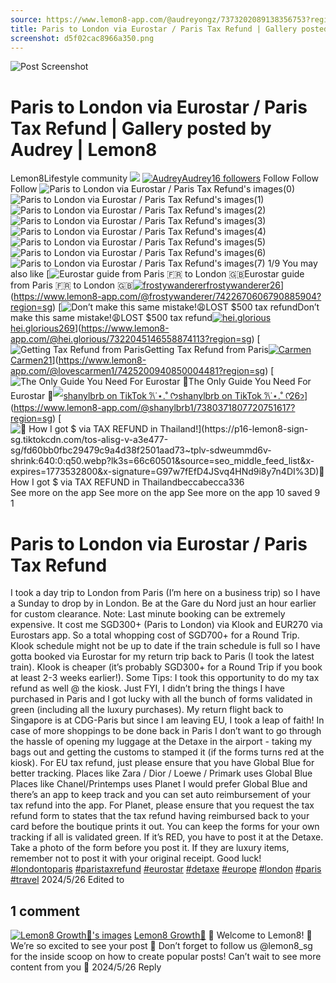 ```yaml
---
source: https://www.lemon8-app.com/@audreyongz/7373202089138356753?region=sg
title: Paris to London via Eurostar / Paris Tax Refund | Gallery posted by Audrey | Lemon8
screenshot: d5f02cac8966a350.png
---
```



![Post Screenshot](d5f02cac8966a350.png)
# Paris to London via Eurostar / Paris Tax Refund | Gallery posted by Audrey | Lemon8
[](https://www.lemon8-app.com/feed/foryou?region=sg)
Lemon8Lifestyle community
[](https://www.lemon8-app.com/search/sug?region=sg)![](https://lemon8.onelink.me/FMQw?pid=website_direct&af_force_dp=false&af_dp=snssdk2657%3A%2F%2Farticle_detail_page%3Fgroup_id%3D7373202089138356753%26pid%3Dwebsite_direct&retargeting=true&ab_version=73512073&af_web_dp=https%3A%2F%2Fitunes.apple.com%2Fapp%2Fapple-store%2Fid1498607143%3Fpt%3D1613620%26ct%3Dinterstitialdownload%26mt%3D8&amp_extra=%7B%22seo_page_id%22%3A%22413015864145906186%22%2C%22traffic_type%22%3A%22website_direct%22%2C%22web_id%22%3A%227481730513784440328%22%2C%22enter_position%22%3A%22smart_banner%22%2C%22enter_page_id%22%3A%227373202089138356753%22%2C%22enter_page_type%22%3A%22article%22%7D)
[![Audrey](https://p16-lemon8-sign-sg.tiktokcdn.com/user-avatar-alisg/211854ddef5eec64d472fec99ccc8e5b~tplv-sdweummd6v-shrink:120:0:q75.webp?lk3s=66c60501&source=feed_user&x-expires=1744588800&x-signature=65xSYfq9X%2Fwa%2BJSJEu%2FFbaypAIw%3D)](https://www.lemon8-app.com/@audreyongz?region=sg)[Audrey16 followers](https://www.lemon8-app.com/@audreyongz?region=sg)
Follow
Follow
Follow
![Paris to London via Eurostar / Paris Tax Refund's images\(0\)](https://p16-lemon8-sign-sg.tiktokcdn.com/tos-alisg-v-a3e477-sg/oIZAPDlBLyBHi9zEAbSbSA9qbY2IBPiYaka0A~tplv-sdweummd6v-wap-logo-v1:QGF1ZHJleW9uZ3o=:1080:0.webp?lk3s=66c60501&source=wap_large_logo_image&x-expires=1744588800&x-signature=m6QKh%2F6Oe7UsDsSlkUBHA2G8bIM%3D)
![Paris to London via Eurostar / Paris Tax Refund's images\(1\)](https://p16-lemon8-sign-sg.tiktokcdn.com/tos-alisg-v-a3e477-sg/osZAPBlBLyBJi9jEAbSbSA9rbY2IBPiYLka0A~tplv-sdweummd6v-wap-logo-v1:QGF1ZHJleW9uZ3o=:1080:0.webp?lk3s=66c60501&source=wap_large_logo_image&x-expires=1744588800&x-signature=tK8p4bNqxGpVVjms%2BiXRtyGYa7U%3D)
![Paris to London via Eurostar / Paris Tax Refund's images\(2\)](https://p16-lemon8-sign-sg.tiktokcdn.com/tos-alisg-v-a3e477-sg/ocB9EiyOYlYSP2BAbkBZSbbAAo2LB0saAIiP9~tplv-sdweummd6v-wap-logo-v1:QGF1ZHJleW9uZ3o=:1080:0.webp?lk3s=66c60501&source=wap_large_logo_image&x-expires=1744588800&x-signature=8kHWE0uKvZhw9A4Xv%2BnAaSdtLbw%3D)
![Paris to London via Eurostar / Paris Tax Refund's images\(3\)](https://p16-lemon8-sign-sg.tiktokcdn.com/tos-alisg-v-a3e477-sg/oUZ02AByDEbba9IAlY9ikASLBPtYBAiSPgIBb~tplv-sdweummd6v-wap-logo-v1:QGF1ZHJleW9uZ3o=:1080:0.webp?lk3s=66c60501&source=wap_large_logo_image&x-expires=1744588800&x-signature=R5bGZFX%2FaZO3DPRhO42%2FKc1qIF0%3D)
![Paris to London via Eurostar / Paris Tax Refund's images\(4\)](https://p16-lemon8-sign-sg.tiktokcdn.com/tos-alisg-v-a3e477-sg/oEP9CEPY09AAAXLBBYAI2ikbSBSaYZybublBi~tplv-sdweummd6v-wap-logo-v1:QGF1ZHJleW9uZ3o=:1080:0.webp?lk3s=66c60501&source=wap_large_logo_image&x-expires=1744588800&x-signature=%2B%2FU6l1WlqiJyHcHPVIksaJX7O04%3D)
![Paris to London via Eurostar / Paris Tax Refund's images\(5\)](https://p16-lemon8-sign-sg.tiktokcdn.com/tos-alisg-v-a3e477-sg/ocPAvibIPABSi80bvab9BZY2y9AlEAAkYBSLU~tplv-sdweummd6v-wap-logo-v1:QGF1ZHJleW9uZ3o=:1080:0.webp?lk3s=66c60501&source=wap_large_logo_image&x-expires=1744588800&x-signature=GI8DNjqc7qlyygAR60%2FYRk3za%2Bw%3D)
![Paris to London via Eurostar / Paris Tax Refund's images\(6\)](https://p16-lemon8-sign-sg.tiktokcdn.com/tos-alisg-v-a3e477-sg/oohAaIl9PB0ABAi2iYyEbSyLYbPZBkbv9SBwA~tplv-sdweummd6v-wap-logo-v1:QGF1ZHJleW9uZ3o=:1080:0.webp?lk3s=66c60501&source=wap_large_logo_image&x-expires=1744588800&x-signature=W675wTcpkg41iU%2FlW8kxnO6G%2BUk%3D)
![Paris to London via Eurostar / Paris Tax Refund's images\(7\)](https://p16-lemon8-sign-sg.tiktokcdn.com/tos-alisg-v-a3e477-sg/osBAJx2AAiI9BBbS0ZByYkPbhb9lALYFPiaES~tplv-sdweummd6v-wap-logo-v1:QGF1ZHJleW9uZ3o=:1080:0.webp?lk3s=66c60501&source=wap_large_logo_image&x-expires=1744588800&x-signature=Auj%2BHqUM0i131uXmEs4NMGn3PqM%3D)
1/9
You may also like
[![Eurostar guide from Paris 🇫🇷 to London 🇬🇧](https://p16-lemon8-sign-sg.tiktokcdn.com/tos-alisg-v-a3e477-sg/oIXCZBggfEEOEzAkAB2z0bCumiBQieAzwUAIh0~tplv-sdweummd6v-shrink:640:0:q50.webp?lk3s=66c60501&source=seo_middle_feed_list&x-expires=1773532800&x-signature=S%2F3XkB0kOKsy1TQUl7nVrHSWXh8%3D)Eurostar guide from Paris 🇫🇷 to London 🇬🇧[![frostywanderer](https://p16-lemon8-sign-sg.tiktokcdn.com/user-avatar-alisg/25f0da99d30cde753cf321dfaf205dc8~tplv-sdweummd6v-shrink:120:0:q75.jpeg?lk3s=66c60501&source=feed_user&x-expires=1744588800&x-signature=KYAYxGzUCVwWaZMdeA4XNLrSAiA%3D)frostywanderer26](https://www.lemon8-app.com/@frostywanderer?region=sg)](https://www.lemon8-app.com/@frostywanderer/7422670606790885904?region=sg)
[![Don’t make this same mistake!😩LOST $500 tax refund](https://p16-lemon8-sign-sg.tiktokcdn.com/tos-alisg-v-a3e477-sg/okI2FQyEp78m2OUdBBEASziC4AACOgf6iIeAIp~tplv-sdweummd6v-shrink:640:0:q50.webp?lk3s=66c60501&source=seo_middle_feed_list&x-expires=1773532800&x-signature=fBkphQmiJpoTQWAGcBjjEBXLQWI%3D)Don’t make this same mistake!😩LOST $500 tax refund[![hei.glorious](https://p16-lemon8-sign-sg.tiktokcdn.com/user-avatar-alisg/c537eb6b980220952aa988006e8ab696~tplv-sdweummd6v-shrink:120:0:q75.jpeg?lk3s=66c60501&source=feed_user&x-expires=1744588800&x-signature=vZbcSxTqu48ELAanii1nBbkt2ac%3D)hei.glorious269](https://www.lemon8-app.com/@hei.glorious?region=sg)](https://www.lemon8-app.com/@hei.glorious/7322045146558874113?region=sg)
[![Getting Tax Refund from Paris](https://p16-lemon8-sign-sg.tiktokcdn.com/tos-alisg-v-a3e477-sg/osWvbFRPdBSApBA2WzALvMEAiPwiZInakYuA2~tplv-sdweummd6v-shrink:640:0:q50.webp?lk3s=66c60501&source=seo_feed_list&x-expires=1773532800&x-signature=XL4UK6dR0ntTAEN0jmrtLUYwKmA%3D)Getting Tax Refund from Paris[![Carmen](https://p16-lemon8-sign-sg.tiktokcdn.com/user-avatar-alisg/2c7819513d2f2bba343da1892f50b839~tplv-sdweummd6v-shrink:120:0:q75.jpeg?lk3s=66c60501&source=feed_user&x-expires=1744588800&x-signature=N7TBG4bNXDQzMWeqATktx2rhVSs%3D)Carmen21](https://www.lemon8-app.com/@lovescarmen1?region=sg)](https://www.lemon8-app.com/@lovescarmen1/7425200940850004481?region=sg)
[![The Only Guide You Need For Eurostar 🚝](https://p16-lemon8-sign-sg.tiktokcdn.com/tos-alisg-v-a3e477-sg/oMDYAQDhQC6b1IEC0fts9P0BemTsFgn3AgEAFm~tplv-sdweummd6v-shrink:640:0:q50.webp?lk3s=66c60501&source=seo_middle_feed_list&x-expires=1773532800&x-signature=LHWkhRXSCWDHPz54t%2FsroB6f288%3D)The Only Guide You Need For Eurostar 🚝[![shanylbrb on TikTok 𐙚˙⋆.˚ ᡣ𐭩](https://p16-lemon8-sign-sg.tiktokcdn.com/user-avatar-alisg/1be4173814cbfac56b03a2cbd55f73f3~tplv-sdweummd6v-shrink:120:0:q75.jpeg?lk3s=66c60501&source=feed_user&x-expires=1744588800&x-signature=EyXRyINxyFfTzIrs9boc9%2F42U7c%3D)shanylbrb on TikTok 𐙚˙⋆.˚ ᡣ𐭩26](https://www.lemon8-app.com/@shanylbrb1?region=sg)](https://www.lemon8-app.com/@shanylbrb1/7380371807720751617?region=sg)
[![🤑 How I got $$$ via TAX REFUND in Thailand!](https://p16-lemon8-sign-sg.tiktokcdn.com/tos-alisg-v-a3e477-sg/fd60bb0fbc29479c9a4d38f2501aad73~tplv-sdweummd6v-shrink:640:0:q50.webp?lk3s=66c60501&source=seo_middle_feed_list&x-expires=1773532800&x-signature=G97w7fEfD4JSvq4HNd9i8y7n4DI%3D)🤑 How I got $$$ via TAX REFUND in Thailand![![becca](https://p16-lemon8-sign-sg.tiktokcdn.com/user-avatar-alisg/af6fff302da4fa59a0945d1ea1bbe1e6~tplv-sdweummd6v-shrink:120:0:q75.jpeg?lk3s=66c60501&source=feed_user&x-expires=1744588800&x-signature=14iN8ZGxVobGi6BptDw1V%2BI8HUc%3D)becca336](https://www.lemon8-app.com/@studiobecs?region=sg)](https://www.lemon8-app.com/@studiobecs/7246057720573477378?region=sg)
See more on the app
See more on the app
See more on the app
10 saved
9
1
# Paris to London via Eurostar / Paris Tax Refund
I took a day trip to London from Paris (I’m here on a business trip) so I have a Sunday to drop by in London.
Be at the Gare du Nord just an hour earlier for custom clearance.
Note: Last minute booking can be extremely expensive.
It cost me SGD300+ (Paris to London) via Klook and EUR270 via Eurostars app.
So a total whopping cost of SGD700+ for a Round Trip.
Klook schedule might not be up to date if the train schedule is full so I have gotta booked via Eurostar for my return trip back to Paris (I took the latest train).
Klook is cheaper (it’s probably SGD300+ for a Round Trip if you book at least 2-3 weeks earlier!).
Some Tips:
I took this opportunity to do my tax refund as well @ the kiosk. Just FYI, I didn’t bring the things I have purchased in Paris and I got lucky with all the bunch of forms validated in green (including all the luxury purchases).
My return flight back to Singapore is at CDG-Paris but since I am leaving EU, I took a leap of faith!
In case of more shoppings to be done back in Paris I don’t want to go through the hassle of opening my luggage at the Detaxe in the airport - taking my bags out and getting the customs to stamped it (if the forms turns red at the kiosk).
For EU tax refund, just please ensure that you have Global Blue for better tracking.
Places like Zara / Dior / Loewe / Primark uses Global Blue
Places like Chanel/Printemps uses Planet
I would prefer Global Blue and there’s an app to keep track and you can set auto reimbursement of your tax refund into the app.
For Planet, please ensure that you request the tax refund form to states that the tax refund having reimbursed back to your card before the boutique prints it out.
You can keep the forms for your own tracking if all is validated green.
If it’s RED, you have to post it at the Detaxe.
Take a photo of the form before you post it.
If they are luxury items, remember not to post it with your original receipt. 
Good luck!
[#londontoparis](https://www.lemon8-app.com/topic/7197968595379585029?region=sg) [#paristaxrefund](https://www.lemon8-app.com/topic/7373202300677947409?region=sg) [#eurostar](https://www.lemon8-app.com/topic/7221836442640547845?region=sg) [#detaxe](https://www.lemon8-app.com/topic/7247477193273147393?region=sg)
[#europe](https://www.lemon8-app.com/topic/7198471913272852485?region=sg) [#london](https://www.lemon8-app.com/topic/7120538872643731461?region=sg) [#paris](https://www.lemon8-app.com/topic/7199953620581695493?region=sg) [#travel](https://www.lemon8-app.com/topic/7198471901373923334?region=sg)
2024/5/26 Edited to
## 1 comment
[![Lemon8 Growth🍋's images](https://p16-sign-sg.lemon8cdn.com/user-avatar-alisg/341b061edc731382f3fcd7f41edf851c~tplv-sdweummd6v-shrink:1200:0:q75.webp?lk3s=d32e6450&source=ui_avatar&x-expires=1744588800&x-signature=WLWASqu3k3LpSlis%2F5wp78CZFYk%3D)](https://www.lemon8-app.com/lemon8sg_growth?region=sg)
[Lemon8 Growth🍋](https://www.lemon8-app.com/lemon8sg_growth?region=sg)
🍋 Welcome to Lemon8! 🍋 We’re so excited to see your post 🎉 Don’t forget to follow us @lemon8_sg for the inside scoop on how to create popular posts! Can’t wait to see more content from you 🤩
2024/5/26
Reply
#